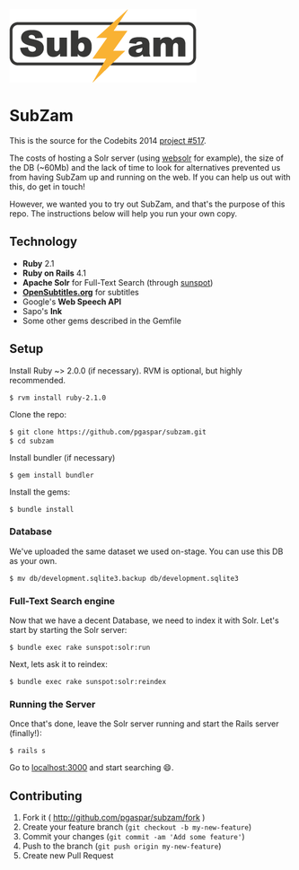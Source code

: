 ![SubZam](https://raw.githubusercontent.com/pgaspar/subzam/master/app/assets/images/subzam.png)
# SubZam
This is the source for the Codebits 2014 [project #517](https://codebits.eu/intra/s/project/517).

The costs of hosting a Solr server (using [websolr](http://websolr.com) for example), the size of the DB (~60Mb) and the lack of time to look for alternatives prevented us from having SubZam up and running on the web. If you can help us out with this, do get in touch!

However, we wanted you to try out SubZam, and that's the purpose of this repo. The instructions below will help you run your own copy.

## Technology

* **Ruby** 2.1
* **Ruby on Rails** 4.1
* **Apache Solr** for Full-Text Search (through [sunspot](https://github.com/sunspot/sunspot))
* **[OpenSubtitles.org](http://opensubtitles.org)** for subtitles
* Google's **Web Speech API**
* Sapo's **Ink**
* Some other gems described in the Gemfile

## Setup

Install Ruby ~> 2.0.0 (if necessary). RVM is optional, but highly recommended.

    $ rvm install ruby-2.1.0

Clone the repo:

    $ git clone https://github.com/pgaspar/subzam.git
    $ cd subzam

Install bundler (if necessary)

    $ gem install bundler

Install the gems:

    $ bundle install

### Database

We've uploaded the same dataset we used on-stage. You can use this DB as your own.

    $ mv db/development.sqlite3.backup db/development.sqlite3

### Full-Text Search engine

Now that we have a decent Database, we need to index it with Solr. Let's start by starting the Solr server:

    $ bundle exec rake sunspot:solr:run

Next, lets ask it to reindex:

    $ bundle exec rake sunspot:solr:reindex

### Running the Server

Once that's done, leave the Solr server running and start the Rails server (finally!):

    $ rails s

Go to [localhost:3000](http://localhost:3000) and start searching :smile:.

## Contributing

1. Fork it ( http://github.com/pgaspar/subzam/fork )
2. Create your feature branch (`git checkout -b my-new-feature`)
3. Commit your changes (`git commit -am 'Add some feature'`)
4. Push to the branch (`git push origin my-new-feature`)
5. Create new Pull Request
